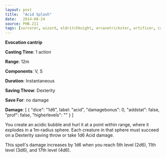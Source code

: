 ```yaml
---
layout: post
title:  "Acid Splash"
date:   2014-08-24
source: PHB.211
tags: [sorcerer, wizard, eldritchknight, arcanetrickster, artificer, cantrip, evocation]
---
```


**Evocation cantrip**

**Casting Time**: 1 action

**Range**: 12m

**Components**: V, S

**Duration**: Instantaneous

**Saving Throw**: Dexterity

**Save For**: no damage

**Damage**: [ { "dice": "1d6", label: "acid", "damagebonus": 0, "addstat": false, "prof": false, "higherlevels": "" } ]

You create an acidic bubble and hurl it at a point within range, where it explodes in a 1m-radius sphere. Each creature in that sphere must succeed on a Dexterity saving throw or take 1d6 Acid damage.

This spell's damage increases by 1d6 when you reach 5th level (2d6), 11th level (3d6), and 17th level (4d6).
